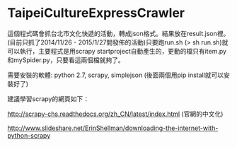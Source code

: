 # TaipeiCultureExpressCrawler

這個程式碼會抓台北市文化快遞的活動，轉成json格式。結果放在result.json裡。(目前只抓了2014/11/26 - 2015/1/27間發佈的活動)只要跑run.sh (> sh run.sh)就可以執行，主要程式是用scrapy startproject自動產生的，更動的檔只有item.py和mySpider.py，只要看這兩個檔就夠了。

需要安裝的軟體: python 2.7, scrapy, simplejson (後面兩個用pip install就可以安裝好了)


建議學習scrapy的網頁如下：

http://scrapy-chs.readthedocs.org/zh_CN/latest/index.html (官網的中文化)

http://www.slideshare.net/ErinShellman/downloading-the-internet-with-python-scrapy
